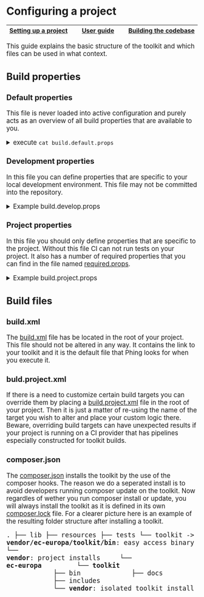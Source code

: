 # Configuring a project

<big><table><thead><tr><th nowrap> [Setting up a project](./setting-up-project.md#setting-up-a-project) </th><th width="100%" align="center"> [User guide](../README.md#user-guide) </th><th nowrap> [Building the codebase](./building-codebase.md#building-the-codebase) </th></tr></thead></table>

This guide explains the basic structure of the toolkit and which files can be
used in what context.

## Build properties

### Default properties

This file is never loaded into active configuration and purely acts as an
overview of all build properties that are available to you.

<details><summary>execute <code>cat build.default.props</code></summary><p>

```yaml
# Toolkit location: ./includes/phing/build/boot.props
# -----------------------------------------------------------------------------------
# These are the toolkit paths that should not be altered. Altering paths here have a
# good chance of breaking things.
# -----------------------------------------------------------------------------------

# Toolkit directories.
# -----------------------

toolkit.dir = ${phing.dir.starterkit}
toolkit.dir.incl = ${toolkit.dir}/includes
toolkit.dir.incl.composer = ${toolkit.dir.incl}/composer
toolkit.dir.incl.docker = ${toolkit.dir.incl}/docker
toolkit.dir.incl.drush = ${toolkit.dir.incl}/drush
toolkit.dir.incl.phing = ${toolkit.dir.incl}/phing
toolkit.dir.incl.phing.build = ${toolkit.dir.incl.phing}/build
toolkit.dir.incl.phing.props = ${toolkit.dir.incl.phing}/props
toolkit.dir.incl.phing.src = ${toolkit.dir.incl.phing}/src
toolkit.dir.incl.templates = ${toolkit.dir.incl}/templates
toolkit.dir.vendor = ${toolkit.dir}/vendor

# Toolkit binaries.
# --------------------
toolkit.dir.bin = ${toolkit.dir}/bin
toolkit.dir.bin.drush = ${toolkit.dir.bin}/drush
toolkit.dir.bin.phing = ${toolkit.dir.bin}/phing


# Toolkit location: ./includes/phing/build/test/phpcs.props
# -----------------------------------------------------------------------------------
# PHPCS sprecific configuration
# -----------------------------------------------------------------------------------

# The file extensions to test.
# Delimited by space, comma or semicolon.
phpcs.extensions = php inc module install info test profile theme css js

# The default configuration file to generate.
phpcs.config = ${project.basedir}/phpcs.xml

# The locations for installed standards, delimited by comma.
phpcs.installed.paths = ${toolkit.dir.vendor}/ec-europa/qa-automation/phpcs/SubStandards

# The coding standards to enforce.
# Delimited by space, comma or semicolon..
phpcs.standards = Subsite;${project.basedir}/phpcs-ruleset.xml

# Paths to check, delimited by semicolons.
phpcs.files = ${resources.dir};${lib.dir}

# Paths to ignore, delimited by semicolons.
phpcs.ignore =

# Verbosity of PHP Codesniffer. Set to 0 for standard output, 1 for progress
# report, 2 for debugging info.
phpcs.verbose = 0

# Returns a 0 error code when only warnings are found if enabled. Ment for CI.
phpcs.passwarnings = 0

# The report format. For example 'full', 'summary', 'diff', 'xml', 'json'.
# Delimited by space, comma or semicolon.
phpcs.reports = summary

# Whether or not to show sniff codes in the report.
phpcs.sniffcodes = 0

# Whether or not to show the progress of the run.
phpcs.progress = 1

# The location of the file containing the global configuration options.
phpcs.global.config = ${toolkit.dir.vendor}/squizlabs/php_codesniffer/CodeSniffer.conf

# Whether or not to run a coding standards check before doing a git push. Note
# that this will abort the push if the coding standards check fails.
phpcs.prepush.enable = 1

# The source and destination paths of the git pre-push hook.
phpcs.prepush.source = ${toolkit.dir.vendor}/pfrenssen/phpcs-pre-push/pre-push
phpcs.prepush.destination = ${project.basedir}/resources/git/hooks/pre-push/phpcs


# Toolkit location: ./includes/phing/build/test/behat.props
# -----------------------------------------------------------------------------------
# Behat sprecific configuration
# -----------------------------------------------------------------------------------

# Browser name for selenium.
behat.browser.name = firefox

# The location of the Behat tests.
behat.dir = ${project.basedir}/tests

# The location of the Behat executable.
behat.bin = ${behat.dir}/vendor/behat/behat/bin/behat

# The location of the Behat configuration template.
behat.yml.template = ${behat.dir}/behat.yml.dist

# The location of the generated Behat configuration file.
behat.yml.path = ${behat.dir}/behat.yml

# The base URL to use in Behat tests.
behat.base_url = http://web:8080

# A drush alias to run behat on.
behat.drush.alias = docker

# The URL of the Behat webdriver host.
behat.wd_host.url = http://selenium:4444/wd/hub

# The location to search for Behat subcontexts.
behat.subcontexts.path = ${build.platform.dir.profile}/modules

# The output format to use for Behat tests, either 'progress' or 'pretty'.
behat.formatter.name = progress

# Enable strict mode in Behat tests. Will only pass if all tests are explicitly
# passing.
behat.options.strict = true

# Proceed the build even after error.
behat.options.haltonerror = true

# Set verbosity for Behat tests. 0 is completely silent, 1 is normal output, 2
# shows exception backtraces, 3 shows debugging information.
behat.options.verbosity = 2

# Load balancer Phing task configuration.
behat.load_balancer.containers = 5
behat.load_balancer.root = ${behat.dir}
behat.load_balancer.destination = ${behat.dir}/balancer
behat.load_balancer.import = ${behat.yml.path}


# Toolkit location: ./includes/phing/build/test/phpunit.props
# -----------------------------------------------------------------------------------
# PHPUnit sprecific configuration
# -----------------------------------------------------------------------------------

# The location of the PHPUnit executable.
phpunit.bin = ${tests.dir}/bin/phpunit

# The location of the PHPUnit configuration files.
phpunit.dir = ${tests.dir}

# The location of the PHPUnit configuration template.
phpunit.xml.template = ${phpunit.dir}/phpunit.xml.dist

# The location of the generated Behat configuration file.
phpunit.xml.path = ${phpunit.dir}/phpunit.xml

# The base URL to use in PHPUnit tests.
phpunit.base_url = ${behat.base_url}


# Toolkit location: ./includes/phing/props/main.props
# -----------------------------------------------------------------------------------
# The main properties of the toolkit. Most of them are build and development related.
# -----------------------------------------------------------------------------------

# Binaries.
# ---------
project.bin.composer = composer.phar
project.bin.git = git

# Temporary folders and resources.
# --------------------------------
project.docroot = /var/www/html
project.tmp.devel.make = ${project.tmp.dir}/devel.make
project.tmp.dir = ${project.basedir}/.tmp

# Subsite configuration.
# ----------------------
project.id = myproject
project.install.modules = myproject_core
project.name = My Project
project.theme.default = ec_resp
project.type = subsite
project.url.base = http://web:8080
project.url.production =

# Development modules.
# --------------------
devel.mdls.dir = devel
devel.mdls.dl = devel maillog stage_file_proxy
devel.mdls.en = devel context field_ui maillog simpletest stage_file_proxy views_ui

# Development variables.
# ----------------------
devel.vars.error_level = 2
devel.vars.stage_file_proxy_hotlink = 1
devel.vars.stage_file_proxy_origin = https://ec.europa.eu/${project.id}
devel.vars.stage_file_proxy_origin_dir = sites/${project.id}/files
devel.vars.views_show_additional_queries = 1
devel.vars.views_ui_show_performance_statistics = 1
devel.vars.views_ui_show_sql_query = 1

# Debugging configuration.
# ------------------------
drush.color = 1
drush.verbose = FALSE

# Docker. (TODO)
# -------
docker.project.id = environment

# Database download settings.
# ---------------------------
db.dl.filename =
db.dl.dir = fpfis/files-for/automate_dumps
db.dl.host = webgate.ec.europa.eu
db.dl.url = ${db.dl.host}/${db.dl.dir}/${project.id}/
db.dl.password =
db.dl.username =

# Database connection settings.
# -----------------------------
db.type = mysql
db.name = ${project.id}
db.user = root
db.password =
db.host = mysql
db.port = 3306
db.url = ${db.type}://${db.user}:${db.password}@${db.host}:${db.port}/${db.name}

# Solr configuration.
# -------------------
solr.enable = 1
solr.host = solr
solr.port = 8983
solr.type = d7_apachesolr
solr.scheme = http
solr.url = ${solr.scheme}://${solr.host}:${solr.port}/solr/${solr.type}

# Admin configuration.
# --------------------
admin.email = ${admin.username}@example.com
admin.password = pass
admin.username = admin

# Platform configuration. (deploy props?)
# -----------------------
profile = multisite_drupal_standard
profile.core = 7.x
profile.core.make = ${resources.dir}/drupal-core.make
profile.make = ${resources.dir}/${profile}.make
platform.package = deploy-package-${platform.package.reference}.tar.gz
platform.package.db.cache = 1
platform.package.provider = git-hub
platform.package.provider.token = # TODO: Github API limit.
platform.package.repository = ec-europa/platform-dev
platform.package.version = 2.4

# Theme configuration (deploy props?)
# --------------------
theme.ecl.version = v0.10.0
theme.ec_europa.version = 0.0.3
theme.atomium.repo.url = https://github.com/ec-europa/atomium.git
theme.atomium.repo.branch = 7.x-1.x
theme.europa.repo.url = https://github.com/ec-europa/ec_europa.git
theme.europa.repo.branch = master

# Project resources.
# ------------------
lib.dir = ${project.basedir}/lib
lib.dir.libraries = ${lib.dir}/libraries
lib.dir.modules = ${lib.dir}/modules
lib.dir.modules.custom = ${lib.dir.modules}/custom
lib.dir.modules.features = ${lib.dir.modules}/features
lib.dir.profiles = ${lib.dir}/profiles
lib.dir.profiles.profile = ${lib.dir.profiles}/${profile}
lib.dir.source = ${lib.dir}/src
lib.dir.themes = ${lib.dir}/themes

resources.dir = ${project.basedir}/resources
resources.dir.composer.json = ${resources.dir}/composer.json
resources.dir.composer.lock = ${resources.dir}/composer.lock
resources.dir.favicon.ico = ${resources.dir}/favicon.ico
resources.dir.devel.make = ${resources.dir}/devel.make
resources.dir.site.make = ${resources.dir}/site.make

tests.dir = ${project.basedir}/tests

# Build folders.
# --------------
build.dev = build
build.dist = dist
build.site = default
#build.site = ${project.id}

Build halts.
# ----------
build.haltonerror.dir.copy = true
build.haltonerror.props.validate = false

# Platform build resources.
# -------------------------
build.platform.dir = ${project.basedir}/${build.dev}
build.platform.dir.settings = ${build.platform.dir.sites}/default
build.platform.dir.sites = ${build.platform.dir}/sites
build.platform.dir.profile = ${build.platform.dir.profiles}/${profile}
build.platform.dir.profile.themes = ${build.platform.dir.profile}/themes
build.platform.dir.profiles = ${build.platform.dir}/profiles
build.platform.composer.json = ${build.platform.dir}/composer.json
build.platform.composer.lock = ${build.platform.dir}/composer.lock
build.platform.favicon.ico = ${build.platform.dir}/favicon.ico
build.platform.htaccess.append.text =

# Subsite build resources.
# ------------------------
build.subsite.composer.json = ${build.subsite.dir}/composer.json
build.subsite.composer.lock = ${build.subsite.dir}/composer.lock
build.subsite.dir = ${build.platform.dir.sites}/${build.site}
build.subsite.dir.files = ${build.subsite.dir}/files
build.subsite.dir.libraries = ${build.subsite.dir}/libraries
build.subsite.dir.modules = ${build.subsite.dir}/modules
build.subsite.dir.modules.contrib = ${build.subsite.dir.modules}/contrib
build.subsite.dir.modules.custom = ${build.subsite.dir.modules}/custom
build.subsite.dir.modules.features = ${build.subsite.dir.modules}/features
build.subsite.dir.source = ${build.subsite.dir}/src
build.subsite.dir.themes = ${build.subsite.dir}/themes
build.subsite.dir.tmp = ${build.subsite.dir}/tmp

# platform build files and directories.
# -----------------------------------------
build.dist.composer.json = ${build.dist.dir}/composer.json
build.dist.composer.lock = ${build.dist.dir}/composer.lock
build.dist.dir = ${project.basedir}/${build.dist}
build.dist.dir.modules = ${build.dist.dir}/modules
build.dist.dir.modules.custom = ${build.dist.dir.modules}/custom
build.dist.dir.modules.features = ${build.dist.dir.modules}/features
build.dist.dir.profile = ${build.dist.dir.profiles}/${profile}
build.dist.dir.profiles = ${build.dist.dir}/profiles
build.dist.dir.source = ${build.dist.dir}/src
build.dist.dir.themes = ${build.dist.dir}/themes

# Rebuild configuration.
# ----------------------
rebuild.auto = 1
rebuild.backup.destination = ${project.tmp.dir}/backup-site
rebuild.backup.files = ${build.subsite.dir}/settings.php
rebuild.backup.folders = ${build.subsite.dir.files};${build.subsite.dir.tmp}

# Shared paths.
# -------------
share.path = /cache
share.name = share
share.path.global = ${share.path}/${share.name}
share.path.composer = ${share.path.global}/composer
share.path.platform = ${share.path.global}/platform
share.path.subsites = ${share.path.global}/subsites
share.path.composer.packages = ${share.path.composer}/packages
share.path.composer.packages.shared = ${share.path.composer.packages}/shared
share.path.platform.packages = ${share.path.platform}/packages
share.path.platform.packages.database = ${share.path.platform.packages}/database
share.path.platform.packages.deploy = ${share.path.platform.packages}/deploy
share.path.platform.packages.test = ${share.path.platform.packages}/test
share.path.subsites.packages = ${share.path.subsites}/packages
share.path.subsites.packages.database = ${share.path.subsites.packages}/database
share.path.subsites.packages.deploy = ${share.path.subsites.packages}/deploy
share.path.subsites.packages.test = ${share.path.subsites.packages}/test

# Composer hook phingcall target lists. Space separated only.
# -----------------------------------------------------------
composer.hook.post.install = build-toolkit
composer.hook.post.update =
composer.hook.pre.install =
composer.hook.pre.update =

# Git hook phingcall target lists. Space separated only.
# -----------------------------------------------------------
git.hook.applypatch.msg =
git.hook.post.update =
git.hook.pre.commit =
git.hook.pre.push =
git.hook.pre.receive =
git.hook.commit.msg
git.hook.pre.applypatch =
git.hook.prepare.commit.msg =
git.hook.pre.rebase =
git.hook.update =

# Flickr configuration.
# ---------------------
flickr.key = foobar
flickr.secret = bas

# Integration configuration.
# --------------------------
integration.server.port = 8888

# Varnish configuration.
# ----------------------
varnish.server.port = 8888

# Drush Context configuration.
# ----------------------------
drush.db.dump = ${build.platform.dir}/dump.sql
```
</p></details>

### Development properties

In this file you can define properties that are specific to your local 
development environment. This file may not be committed into the repository.

<details><summary>Example build.develop.props</summary><p>

```yaml
# Development modules.
# --------------------
devel.mdls.dir = devel
devel.mdls.en = devel context field_ui maillog simpletest stage_file_proxy views_ui

# Development variables.
# ----------------------
devel.vars.error_level = 2
devel.vars.views_show_additional_queries = 1
devel.vars.views_ui_show_performance_statistics = 1
devel.vars.views_ui_show_sql_query = 1

# Database download settings.
# ---------------------------
db.dl.password = mypassword
db.dl.username = myusername

# Database connection settings.
# -----------------------------
db.user = root
db.password = mypassword
db.host = localhost
db.port = 3306
```
</p></details>

### Project properties

In this file you should only define properties that are specific to the project.
Without this file CI can not run tests on your project. It also has a number of
required properties that you can find in the file named [required.props].

<details><summary>Example build.project.props</summary><p>

```yaml
# Subsite configuration.
# ----------------------
project.id = myproject
project.install.modules = myproject_core
project.name = My Project
project.theme.default = ec_resp
project.url.production = https://myproject.com

# Platform configuration.
# -----------------------
profile = multisite_drupal_standard
platform.package.version = 2.4
```
</p></details>


## Build files

### build.xml

The [build.xml] file has be located in the root of your project. This file
should not be altered in any way. It contains the link to your toolkit and it is
the default file that Phing looks for when you execute it.

### buld.project.xml

If there is a need to customize certain build targets you can override them by
placing a [build.project.xml] file in the root of your project. Then it is just
a matter of re-using the name of the target you wish to alter and place your
custom logic there. Beware, overriding build targets can have unexpected
results if your project is running on a CI provider that has pipelines
especially constructed for toolkit builds.


### composer.json

The [composer.json] installs the toolkit by the use of the composer hooks. The
reason we do a seperated install is to avoid developers running composer update
on the toolkit. Now regardles of wether you run composer install or update, you
will always install the toolkit as it is defined in its own [composer.lock]
file. For a clearer picture here is an example of the resulting folder structure
after installing a toolkit.

<big><pre><code>.
├── lib
├── resources
├── tests
└── toolkit -> **vendor/ec-europa/toolkit/bin**: easy access binary
└── **vendor**: project installs
&nbsp;&nbsp;&nbsp;&nbsp;└── **ec-europa**
&nbsp;&nbsp;&nbsp;&nbsp;&nbsp;&nbsp;&nbsp;&nbsp;└── **toolkit**
&nbsp;&nbsp;&nbsp;&nbsp;&nbsp;&nbsp;&nbsp;&nbsp;&nbsp;&nbsp;&nbsp;&nbsp;├── bin
&nbsp;&nbsp;&nbsp;&nbsp;&nbsp;&nbsp;&nbsp;&nbsp;&nbsp;&nbsp;&nbsp;&nbsp;├── docs
&nbsp;&nbsp;&nbsp;&nbsp;&nbsp;&nbsp;&nbsp;&nbsp;&nbsp;&nbsp;&nbsp;&nbsp;├── includes
&nbsp;&nbsp;&nbsp;&nbsp;&nbsp;&nbsp;&nbsp;&nbsp;&nbsp;&nbsp;&nbsp;&nbsp;└── **vendor**: isolated toolkit install
</pre></code></big>

[build.default.props]: ../build.default.props
[build.project.xml]: ../includes/templates/subsite/build.project.xml
[build.xml]: ../build.xml
[composer.json]: ../includes/templates/subsite/composer.json
[composer.lock]: ../includes/composer/composer.lock
[.gitignore]: ../includes/templates/subsite/.gitignore
[required.props]: ../includes/phing/props/required.props
